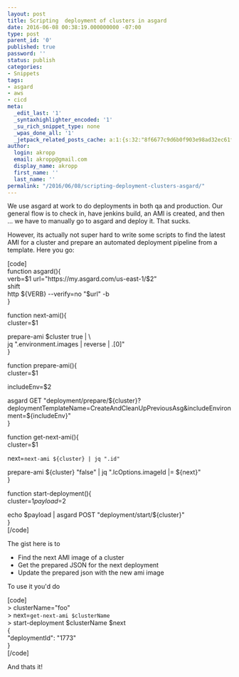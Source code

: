 ```yaml
---
layout: post
title: Scripting  deployment of clusters in asgard
date: 2016-06-08 00:38:19.000000000 -07:00
type: post
parent_id: '0'
published: true
password: ''
status: publish
categories:
- Snippets
tags:
- asgard
- aws
- cicd
meta:
  _edit_last: '1'
  _syntaxhighlighter_encoded: '1'
  _su_rich_snippet_type: none
  _wpas_done_all: '1'
  _jetpack_related_posts_cache: a:1:{s:32:"8f6677c9d6b0f903e98ad32ec61f8deb";a:2:{s:7:"expires";i:1561497021;s:7:"payload";a:3:{i:0;a:1:{s:2:"id";i:5000;}i:1;a:1:{s:2:"id";i:2274;}i:2;a:1:{s:2:"id";i:4737;}}}}
author:
  login: akropp
  email: akropp@gmail.com
  display_name: akropp
  first_name: ''
  last_name: ''
permalink: "/2016/06/08/scripting-deployment-clusters-asgard/"
---
```

We use asgard at work to do deployments in both qa and production. Our general flow is to check in, have jenkins build, an AMI is created, and then ... we have to manually go to asgard and deploy it. That sucks.

However, its actually not super hard to write some scripts to find the latest AMI for a cluster and prepare an automated deployment pipeline from a template. Here you go:

[code]  
function asgard(){  
 verb=$1  
 url="https://my.asgard.com/us-east-1/$2"  
 shift  
 http ${VERB} --verify=no "$url" -b  
}

function next-ami(){  
 cluster=$1

prepare-ami $cluster true | \  
 jq ".environment.images | reverse | .[0]"  
}

function prepare-ami(){  
 cluster=$1

includeEnv=$2

asgard GET "deployment/prepare/${cluster}?deploymentTemplateName=CreateAndCleanUpPreviousAsg&includeEnvironment=${includeEnv}"  
}

function get-next-ami(){  
 cluster=$1

next=`next-ami ${cluster} | jq ".id"`

prepare-ami ${cluster} "false" | jq ".lcOptions.imageId |= ${next}"  
}

function start-deployment(){  
 cluster=$1  
 payload=$2

echo $payload | asgard POST "deployment/start/${cluster}"  
}  
[/code]

The gist here is to

- Find the next AMI image of a cluster
- Get the prepared JSON for the next deployment
- Update the prepared json with the new ami image

To use it you'd do

[code]  
\> clusterName="foo"  
\> next=`get-next-ami $clusterName`  
\> start-deployment $clusterName $next  
{  
 "deploymentId": "1773"  
}  
[/code]

And thats it!

